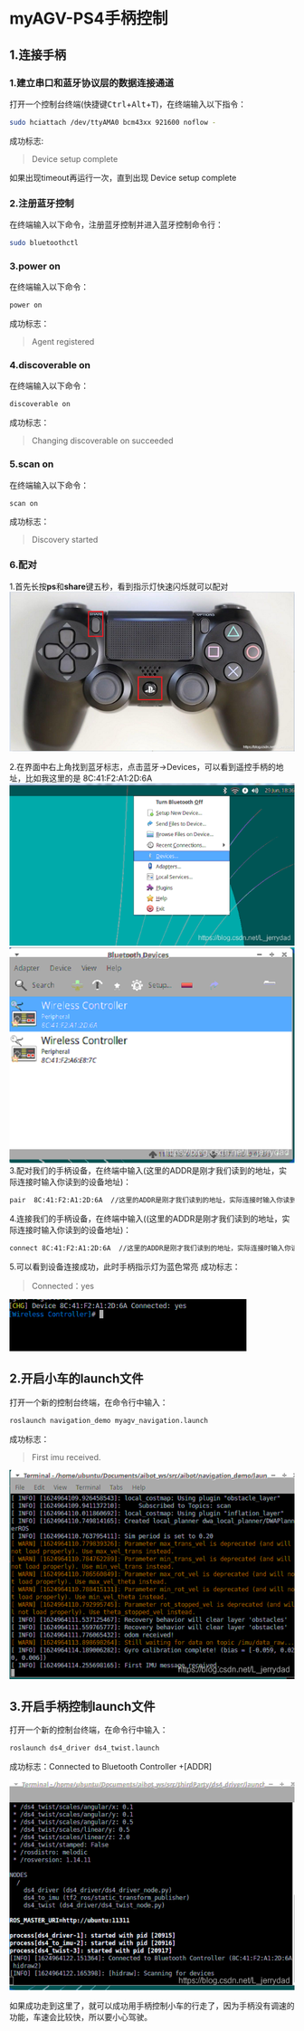 ﻿# myAGV-PS4手柄控制

## 1.连接手柄

### 1.建立串口和蓝牙协议层的数据连接通道
打开一个控制台终端(快捷键<kbd>Ctrl</kbd>+<kbd>Alt</kbd>+<kbd>T</kbd>)，在终端输入以下指令：

```bash
sudo hciattach /dev/ttyAMA0 bcm43xx 921600 noflow -
```
成功标志: 

> Device setup complete

如果出现timeout再运行一次，直到出现 Device setup complete
### 2.注册蓝牙控制
在终端输入以下命令，注册蓝牙控制并进入蓝牙控制命令行：

```bash
sudo bluetoothctl
```
### 3.power on
在终端输入以下命令：

```bash
power on
```
成功标志：

> Agent registered

### 4.discoverable on
在终端输入以下命令：

```bash
discoverable on
```
成功标志：

> Changing discoverable on succeeded
### 5.scan on
在终端输入以下命令：

```c
scan on
```
成功标志：

> Discovery started
### 6.配对
1.首先长按**ps**和**share**键五秒，看到指示灯快速闪烁就可以配对
![手柄图片](../image/小车ps4手柄控制/手柄图片.png)

2.在界面中右上角找到蓝牙标志，点击蓝牙->Devices，可以看到遥控手柄的地址，比如我这里的是 8C:41:F2:A1:2D:6A
![蓝牙1](../image/小车ps4手柄控制/蓝牙1.png)
![蓝牙2](../image/小车ps4手柄控制/蓝牙2.png)
3.配对我们的手柄设备，在终端中输入(这里的ADDR是刚才我们读到的地址，实际连接时输入你读到的设备地址)：

```bash
pair  8C:41:F2:A1:2D:6A  //这里的ADDR是刚才我们读到的地址，实际连接时输入你读到的设备地址
```

4.连接我们的手柄设备，在终端中输入((这里的ADDR是刚才我们读到的地址，实际连接时输入你读到的设备地址)：

```bash
connect 8C:41:F2:A1:2D:6A  //这里的ADDR是刚才我们读到的地址，实际连接时输入你读到的设备地址**
```
5.可以看到设备连接成功，此时手柄指示灯为蓝色常亮
成功标志：

> Connected：yes

![蓝牙连接成功](../image/小车ps4手柄控制/蓝牙连接成功.png)
## 2.开启小车的launch文件
打开一个新的控制台终端，在命令行中输入：

```bash
roslaunch navigation_demo myagv_navigation.launch
```
成功标志：

> First imu received.

![开启小车launch终端](../image/小车ps4手柄控制/开启launch终端.png)

## 3.开启手柄控制launch文件

打开一个新的控制台终端，在命令行中输入：

```bash
roslaunch ds4_driver ds4_twist.launch
```
成功标志：Connected to Bluetooth Controller +[ADDR] 

![开启蓝牙launch终端](../image/小车ps4手柄控制/开启蓝牙launch终端.png)

如果成功走到这里了，就可以成功用手柄控制小车的行走了，因为手柄没有调速的功能，车速会比较快，所以要小心驾驶。
